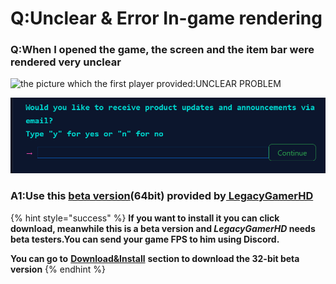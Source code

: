 # Q:Unclear & Error In-game rendering

### Q:When I opened the game, the screen and the item bar were rendered very unclear

![the picture which the first player provided:UNCLEAR PROBLEM](../.gitbook/assets/Screenshot\_2022-08-14-13-38-22-46\_d17cc25ab2657fbd260b0454040eb4aa.jpg)

![the picture which the second player provided:ERROR RENDERING](<../.gitbook/assets/image (2) (1).png>)

### A1:Use this [beta version](https://mega.nz/file/cWEhHZhK#xzLbhWfhXAEZpKfsquf8jrhZfxAxH38l1l6rddJLWPk)(64bit) provided by[ LegacyGamerHD ](https://github.com/LegacyGamerHD)

{% hint style="success" %}
**If you want to install it you can click download, meanwhile this is a beta version and **_**LegacyGamerHD**_** needs beta testers.You can send your game FPS to him using Discord.**

**You can go to** [**Download\&Install**](../how-to-download-and-install/download.md#beta-version-provided-by-legacygamerhd) **section to download the 32-bit beta version**
{% endhint %}
